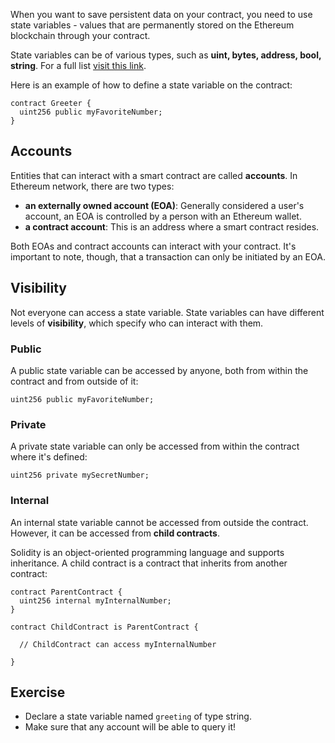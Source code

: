 When you want to save persistent data on your contract, you need to use state variables - values that are permanently stored on the Ethereum blockchain through your contract.

State variables can be of various types, such as **uint, bytes, address, bool, string**. For a full list [visit this link](https://docs.soliditylang.org/en/v0.8.10/types.html).

Here is an example of how to define a state variable on the contract:

```sol
contract Greeter {
  uint256 public myFavoriteNumber;
}
```

## Accounts

Entities that can interact with a smart contract are called **accounts**. In Ethereum network, there are two types:

- **an externally owned account (EOA)**: Generally considered a user's account, an EOA is controlled by a person with an Ethereum wallet.
- **a contract account**: This is an address where a smart contract resides.

Both EOAs and contract accounts can interact with your contract. It's important to note, though, that a transaction can only be initiated by an EOA.

## Visibility

Not everyone can access a state variable. State variables can have different levels of **visibility**, which specify who can interact with them.

### Public

A public state variable can be accessed by anyone, both from within the contract and from outside of it:

```sol
uint256 public myFavoriteNumber;
```

### Private

A private state variable can only be accessed from within the contract where it's defined:

```sol
uint256 private mySecretNumber;
```

### Internal

An internal state variable cannot be accessed from outside the contract. However, it can be accessed from **child contracts**.

Solidity is an object-oriented programming language and supports inheritance. A child contract is a contract that inherits from another contract:

```sol
contract ParentContract {
  uint256 internal myInternalNumber;
}

contract ChildContract is ParentContract {

  // ChildContract can access myInternalNumber

}
```

## Exercise

- Declare a state variable named `greeting` of type string.
- Make sure that any account will be able to query it!
